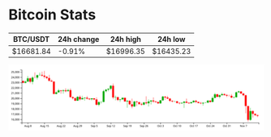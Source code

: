 # Bitcoin Stats

BTC/USDT|24h change|24h high|24h low|
|---|---|---|---|
|$16681.84|-0.91%|$16996.35|$16435.23|

<img src="./chart.svg">
